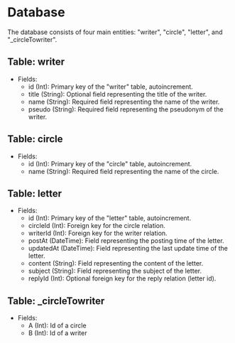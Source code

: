 # Database

The database consists of four main entities: "writer", "circle", "letter", and "_circleTowriter".

## Table: writer
- Fields:
    - id (Int): Primary key of the "writer" table, autoincrement.
    - title (String): Optional field representing the title of the writer.
    - name (String): Required field representing the name of the writer.
    - pseudo (String): Required field representing the pseudonym of the writer.

## Table: circle
- Fields:
    - id (Int): Primary key of the "circle" table, autoincrement.
    - name (String): Required field representing the name of the circle.

## Table: letter
- Fields:
    - id (Int): Primary key of the "letter" table, autoincrement.
    - circleId (Int): Foreign key for the circle relation.
    - writerId (Int): Foreign key for the writer relation.
    - postAt (DateTime): Field representing the posting time of the letter.
    - updatedAt (DateTime): Field representing the last update time of the letter.
    - content (String): Field representing the content of the letter.
    - subject (String): Field representing the subject of the letter.
    - replyId (Int): Optional foreign key for the reply relation (letter id).
 
## Table: _circleTowriter
- Fields:
  - A (Int): Id of a circle
  - B (Int): Id of a writer